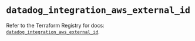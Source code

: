 # `datadog_integration_aws_external_id`

Refer to the Terraform Registry for docs: [`datadog_integration_aws_external_id`](https://registry.terraform.io/providers/datadog/datadog/3.77.0/docs/resources/integration_aws_external_id).
